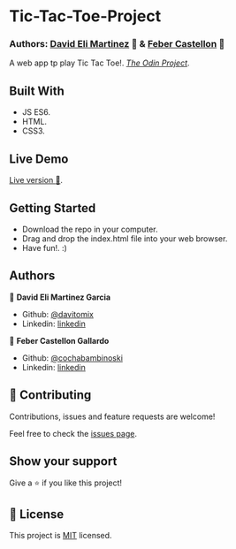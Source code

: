 # Tic-Tac-Toe-Project
### Authors: [David Eli Martinez](https://github.com/davitomix) 👤 & [Feber Castellon](https://github.com/cochabambinoski) 👤

A web app tp play Tic Tac Toe!.
[*The Odin Project*](https://www.theodinproject.com/courses/javascript/lessons/tic-tac-toe-javascript).

## Built With

- JS ES6.
- HTML.
- CSS3.

## Live Demo
[Live version :rocket:](#).

## Getting Started
- Download the repo in your computer.
- Drag and drop the index.html file into your web browser.
- Have fun!. :)

## Authors

👤 **David Eli Martinez Garcia**

- Github: [@davitomix](https://github.com/davitomix)
- Linkedin: [linkedin](https://linkedin.com/linkedinhandle)

👤 **Feber Castellon Gallardo**

- Github: [@cochabambinoski](https://github.com/cochabambinoski)
- Linkedin: [linkedin](https://www.linkedin.com/in/cochabambino/)


## 🤝 Contributing

Contributions, issues and feature requests are welcome!

Feel free to check the [issues page](issues/).

## Show your support

Give a ⭐️ if you like this project!

## 📝 License

This project is [MIT](https://opensource.org/licenses/MIT) licensed.
